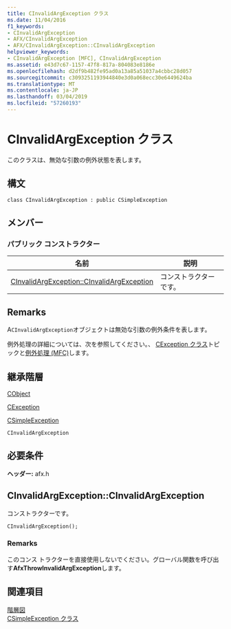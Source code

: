 ```yaml
---
title: CInvalidArgException クラス
ms.date: 11/04/2016
f1_keywords:
- CInvalidArgException
- AFX/CInvalidArgException
- AFX/CInvalidArgException::CInvalidArgException
helpviewer_keywords:
- CInvalidArgException [MFC], CInvalidArgException
ms.assetid: e43d7c67-1157-47f8-817a-804083e8186e
ms.openlocfilehash: d2df9b482fe95ad0a13a85a51037a4cbbc28d057
ms.sourcegitcommit: c3093251193944840e3d0a068ecc30e6449624ba
ms.translationtype: MT
ms.contentlocale: ja-JP
ms.lasthandoff: 03/04/2019
ms.locfileid: "57260193"
---
```

# <a name="cinvalidargexception-class"></a>CInvalidArgException クラス

このクラスは、無効な引数の例外状態を表します。

## <a name="syntax"></a>構文

```
class CInvalidArgException : public CSimpleException
```

## <a name="members"></a>メンバー

### <a name="public-constructors"></a>パブリック コンストラクター

|名前|説明|
|----------|-----------------|
|[CInvalidArgException::CInvalidArgException](#cinvalidargexception)|コンストラクターです。|

## <a name="remarks"></a>Remarks

A`CInvalidArgException`オブジェクトは無効な引数の例外条件を表します。

例外処理の詳細については、次を参照してください。、 [CException クラス](../../mfc/reference/cexception-class.md)トピックと[例外処理 (MFC)](../../mfc/exception-handling-in-mfc.md)します。

## <a name="inheritance-hierarchy"></a>継承階層

[CObject](../../mfc/reference/cobject-class.md)

[CException](../../mfc/reference/cexception-class.md)

[CSimpleException](../../mfc/reference/csimpleexception-class.md)

`CInvalidArgException`

## <a name="requirements"></a>必要条件

**ヘッダー:** afx.h

##  <a name="cinvalidargexception"></a>  CInvalidArgException::CInvalidArgException

コンストラクターです。

```
CInvalidArgException();
```

### <a name="remarks"></a>Remarks

このコンス トラクターを直接使用しないでください。グローバル関数を呼び出す**AfxThrowInvalidArgException**します。

## <a name="see-also"></a>関連項目

[階層図](../../mfc/hierarchy-chart.md)<br/>
[CSimpleException クラス](../../mfc/reference/csimpleexception-class.md)
